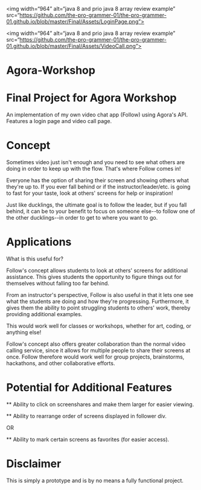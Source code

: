 <img width=“964” alt=“java 8 and prio java 8  array review example” src=“https://github.com/the-pro-grammer-01/the-pro-grammer-01.github.io/blob/master/Final/Assets/LoginPage.png”>

<img width=“964” alt=“java 8 and prio java 8  array review example” src=“https://github.com/the-pro-grammer-01/the-pro-grammer-01.github.io/blob/master/Final/Assets/VideoCall.png”>

# Agora-Workshop

# Final Project for Agora Workshop

An implementation of my own video chat app (Follow) using Agora's API. Features a login page and video call page.


# Concept 

Sometimes video just isn't enough and you need to see what others are doing in order to keep up with the flow. That's where Follow comes in! 

Everyone has the option of sharing their screen and showing others what they're up to. If you ever fall behind or if the instructor/leader/etc. is going to fast for your taste, look at others' screens for help or inspiration!

Just like ducklings, the ultimate goal is to follow the leader, but if you fall behind, it can be to your benefit to focus on someone else--to follow one of the other ducklings--in order to get to where you want to go. 


# Applications 

What is this useful for?

Follow's concept allows students to look at others' screens for additional assistance. This gives students the opportunity to figure things out for themselves without falling too far behind. 

From an instructor's perspective, Follow is also useful in that it lets one see what the students are doing and how they're progressing. Furthermore, it gives them the ability to point struggling students to others' work, thereby providing additional examples. 

This would work well for classes or workshops, whether for art, coding, or anything else!

Follow's concept also offers greater collaboration than the normal video calling service, since it allows for multiple people to share their screens at once. Follow therefore would work well for group projects, brainstorms, hackathons, and other collaborative efforts.


# Potential for Additional Features 

** Ability to click on screenshares and make them larger for easier viewing.

** Ability to rearrange order of screens displayed in follower div.

OR

** Ability to mark certain screens as favorites (for easier access).


# Disclaimer

This is simply a prototype and is by no means a fully functional project.
